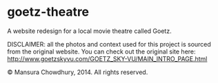 goetz-theatre
=============

A website redesign for a local movie theatre called Goetz.

DISCLAIMER: all the photos and context used for this project is sourced from the original website.
You can check out the original site here: http://www.goetzskyvu.com/GOETZ_SKY-VU/MAIN_INTRO_PAGE.html

© Mansura Chowdhury, 2014. All rights reserved.
